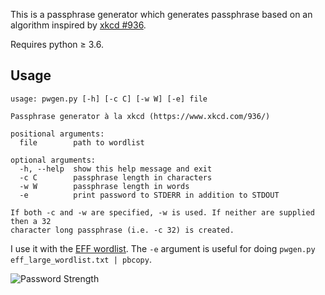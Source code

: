 This is a passphrase generator which generates passphrase based on an algorithm 
inspired by [xkcd #936](https://www.xkcd.com/936/).

Requires python ≥ 3.6.

## Usage

    usage: pwgen.py [-h] [-c C] [-w W] [-e] file
    
    Passphrase generator à la xkcd (https://www.xkcd.com/936/)
    
    positional arguments:
      file        path to wordlist
    
    optional arguments:
      -h, --help  show this help message and exit
      -c C        passphrase length in characters
      -w W        passphrase length in words
      -e          print password to STDERR in addition to STDOUT
    
    If both -c and -w are specified, -w is used. If neither are supplied then a 32
    character long passphrase (i.e. -c 32) is created.


I use it with the [EFF wordlist][1].  The `-e` argument is useful for doing 
`pwgen.py eff_large_wordlist.txt | pbcopy`.

[1]: https://www.eff.org/deeplinks/2016/07/new-wordlists-random-passphrases

![Password Strength](http://imgs.xkcd.com/comics/password_strength.png)
